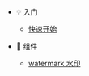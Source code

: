 <!-- docs/_sidebar.md -->

- :bulb: 入门

  - [快速开始](init.md)

- :eyes: 组件

  - [watermark 水印](watermark.md)

